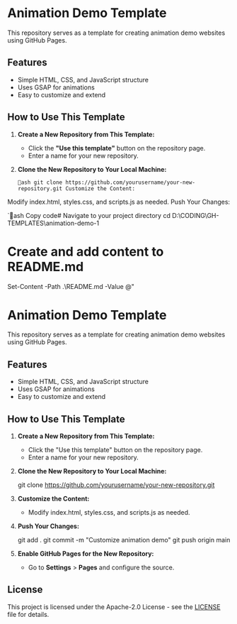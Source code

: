 # Animation Demo Template

This repository serves as a template for creating animation demo websites using GitHub Pages.

## Features

- Simple HTML, CSS, and JavaScript structure
- Uses GSAP for animations
- Easy to customize and extend

## How to Use This Template

1. **Create a New Repository from This Template:**

   - Click the **"Use this template"** button on the repository page.
   - Enter a name for your new repository.

2. **Clone the New Repository to Your Local Machine:**

   `ash
   git clone https://github.com/yourusername/your-new-repository.git
Customize the Content:
   `

Modify index.html, styles.css, and scripts.js as needed.
Push Your Changes:

   `ash
Copy code# Navigate to your project directory
cd D:\CODING\GH-TEMPLATES\animation-demo-1

# Create and add content to README.md
Set-Content -Path .\README.md -Value @"
# Animation Demo Template

This repository serves as a template for creating animation demo websites using GitHub Pages.

## Features

- Simple HTML, CSS, and JavaScript structure
- Uses GSAP for animations
- Easy to customize and extend

## How to Use This Template

1. **Create a New Repository from This Template:**

   - Click the "Use this template" button on the repository page.
   - Enter a name for your new repository.

2. **Clone the New Repository to Your Local Machine:**

   git clone https://github.com/yourusername/your-new-repository.git

3. **Customize the Content:**

   - Modify index.html, styles.css, and scripts.js as needed.

4. **Push Your Changes:**

   git add .
   git commit -m "Customize animation demo"
   git push origin main

5. **Enable GitHub Pages for the New Repository:**

   - Go to **Settings** > **Pages** and configure the source.

## License

This project is licensed under the Apache-2.0 License - see the [LICENSE](LICENSE) file for details.
